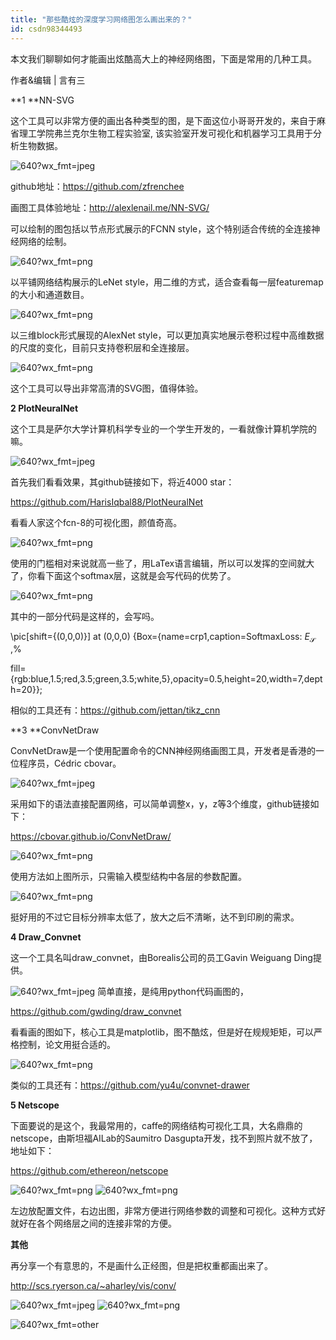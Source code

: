 ```yaml
---
title: "那些酷炫的深度学习网络图怎么画出来的？"
id: csdn98344493
---
```


本文我们聊聊如何才能画出炫酷高大上的神经网络图，下面是常用的几种工具。

作者&编辑 | 言有三  

**1 **NN-SVG

这个工具可以非常方便的画出各种类型的图，是下面这位小哥哥开发的，来自于麻省理工学院弗兰克尔生物工程实验室, 该实验室开发可视化和机器学习工具用于分析生物数据。

![640?wx_fmt=jpeg](../img/c27171d50356bc63ef9de55c474281e6.png)

github地址：https://github.com/zfrenchee

画图工具体验地址：http://alexlenail.me/NN-SVG/

可以绘制的图包括以节点形式展示的FCNN style，这个特别适合传统的全连接神经网络的绘制。

![640?wx_fmt=png](../img/716f851894ecc8e3bbf39efdf0fc4408.png)

以平铺网络结构展示的LeNet style，用二维的方式，适合查看每一层featuremap的大小和通道数目。

![640?wx_fmt=png](../img/4dcffdd66b15768fc6b40df210feee97.png)

以三维block形式展现的AlexNet style，可以更加真实地展示卷积过程中高维数据的尺度的变化，目前只支持卷积层和全连接层。

![640?wx_fmt=png](../img/738b8ba29b32f7f79e99d9428390dc2d.png)

这个工具可以导出非常高清的SVG图，值得体验。

**2 PlotNeuralNet**

这个工具是萨尔大学计算机科学专业的一个学生开发的，一看就像计算机学院的嘛。

![640?wx_fmt=jpeg](../img/8c16798c2a93df72c4f43da8b1b1ef34.png)

首先我们看看效果，其github链接如下，将近4000 star：

https://github.com/HarisIqbal88/PlotNeuralNet

看看人家这个fcn-8的可视化图，颜值奇高。

![640?wx_fmt=png](../img/21064925dfec069f60c8363dfac45564.png)

使用的门槛相对来说就高一些了，用LaTex语言编辑，所以可以发挥的空间就大了，你看下面这个softmax层，这就是会写代码的优势了。

![640?wx_fmt=png](../img/2a032ae65ffd7986aff7fd77785215f7.png)

其中的一部分代码是这样的，会写吗。

\pic[shift={(0,0,0)}] at (0,0,0) {Box={name=crp1,caption=SoftmaxLoss: $E_\mathcal{S}$ ,%    

fill={rgb:blue,1.5;red,3.5;green,3.5;white,5},opacity=0.5,height=20,width=7,depth=20}};    

相似的工具还有：https://github.com/jettan/tikz_cnn

**3 **ConvNetDraw

ConvNetDraw是一个使用配置命令的CNN神经网络画图工具，开发者是香港的一位程序员，Cédric cbovar。

![640?wx_fmt=jpeg](../img/1c6fba5e643cfdb8650830d5721db9dd.png)

采用如下的语法直接配置网络，可以简单调整x，y，z等3个维度，github链接如下：

https://cbovar.github.io/ConvNetDraw/

![640?wx_fmt=png](../img/45237c3c204de57035f189ee2c176d65.png)

使用方法如上图所示，只需输入模型结构中各层的参数配置。

![640?wx_fmt=png](../img/44ed825c7328b295c25e95fe440f722a.png)

挺好用的不过它目标分辨率太低了，放大之后不清晰，达不到印刷的需求。

**4 Draw_Convnet**

这一个工具名叫draw_convnet，由Borealis公司的员工Gavin Weiguang Ding提供。

![640?wx_fmt=jpeg](../img/312a335cbce10df9811a069c4e0853f1.png) 简单直接，是纯用python代码画图的，

https://github.com/gwding/draw_convnet

看看画的图如下，核心工具是matplotlib，图不酷炫，但是好在规规矩矩，可以严格控制，论文用挺合适的。

![640?wx_fmt=png](../img/f54f66b2b8960b98e0b0cb99c77b38c9.png)

类似的工具还有：https://github.com/yu4u/convnet-drawer

**5 Netscope**

下面要说的是这个，我最常用的，caffe的网络结构可视化工具，大名鼎鼎的netscope，由斯坦福AILab的Saumitro Dasgupta开发，找不到照片就不放了，地址如下：

https://github.com/ethereon/netscope

![640?wx_fmt=png](../img/4d8fce5fea063d82e5c11d7a56448f94.png) ![640?wx_fmt=png](../img/904cd632a61ae011dfc5b32ada4ed114.png)

左边放配置文件，右边出图，非常方便进行网络参数的调整和可视化。这种方式好就好在各个网络层之间的连接非常的方便。

**其他**

再分享一个有意思的，不是画什么正经图，但是把权重都画出来了。

http://scs.ryerson.ca/~aharley/vis/conv/

![640?wx_fmt=jpeg](../img/ebfcf5e6563a38673ca72f251a0dc2f0.png) ![640?wx_fmt=png](../img/ff5c33402a0ef5bdb314114f32b1bf74.png)

![640?wx_fmt=other](../img/94ebc09f0b0e7c8dd4ea13324d2a8a6a.png)